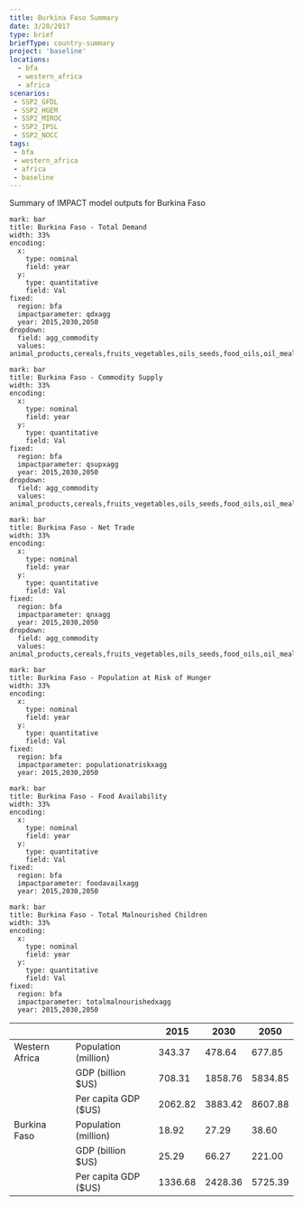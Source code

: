 ```yaml
---
title: Burkina Faso Summary
date: 3/20/2017
type: brief
briefType: country-summary
project: 'baseline'
locations:
  - bfa
  - western_africa
  - africa
scenarios:
 - SSP2_GFDL
 - SSP2_HGEM
 - SSP2_MIROC
 - SSP2_IPSL
 - SSP2_NOCC
tags:
 - bfa
 - western_africa
 - africa
 - baseline
---
```

Summary of IMPACT model outputs for Burkina Faso

```chart
mark: bar
title: Burkina Faso - Total Demand
width: 33%
encoding:
  x:
    type: nominal
    field: year
  y:
    type: quantitative
    field: Val
fixed:
  region: bfa
  impactparameter: qdxagg
  year: 2015,2030,2050
dropdown:
  field: agg_commodity
  values: animal_products,cereals,fruits_vegetables,oils_seeds,food_oils,oil_meals,other,pulses,roots_tubers,sugar
```

```chart
mark: bar
title: Burkina Faso - Commodity Supply
width: 33%
encoding:
  x:
    type: nominal
    field: year
  y:
    type: quantitative
    field: Val
fixed:
  region: bfa
  impactparameter: qsupxagg
  year: 2015,2030,2050
dropdown:
  field: agg_commodity
  values: animal_products,cereals,fruits_vegetables,oils_seeds,food_oils,oil_meals,other,pulses,roots_tubers,sugar
```

```chart
mark: bar
title: Burkina Faso - Net Trade
width: 33%
encoding:
  x:
    type: nominal
    field: year
  y:
    type: quantitative
    field: Val
fixed:
  region: bfa
  impactparameter: qnxagg
  year: 2015,2030,2050
dropdown:
  field: agg_commodity
  values: animal_products,cereals,fruits_vegetables,oils_seeds,food_oils,oil_meals,other,pulses,roots_tubers,sugar
```

```chart
mark: bar
title: Burkina Faso - Population at Risk of Hunger
width: 33%
encoding:
  x:
    type: nominal
    field: year
  y:
    type: quantitative
    field: Val
fixed:
  region: bfa
  impactparameter: populationatriskxagg
  year: 2015,2030,2050
```

```chart
mark: bar
title: Burkina Faso - Food Availability
width: 33%
encoding:
  x:
    type: nominal
    field: year
  y:
    type: quantitative
    field: Val
fixed:
  region: bfa
  impactparameter: foodavailxagg
  year: 2015,2030,2050
```

```chart
mark: bar
title: Burkina Faso - Total Malnourished Children
width: 33%
encoding:
  x:
    type: nominal
    field: year
  y:
    type: quantitative
    field: Val
fixed:
  region: bfa
  impactparameter: totalmalnourishedxagg
  year: 2015,2030,2050
```

|   |   | 2015 | 2030 | 2050 |
|---|---|---|---|---|
| Western Africa | Population (million) | 343.37 | 478.64 | 677.85 |
|  | GDP (billion $US) | 708.31 | 1858.76 | 5834.85 |
|  | Per capita GDP ($US) | 2062.82 | 3883.42 | 8607.88 |
| Burkina Faso | Population (million) | 18.92 | 27.29 | 38.60 |
|  | GDP (billion $US) | 25.29 | 66.27 | 221.00 |
|  | Per capita GDP ($US) | 1336.68| 2428.36| 5725.39|